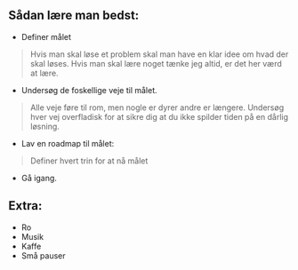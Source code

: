## Sådan lære man bedst:

- Definer målet
> Hvis man skal løse et problem skal man have en klar idee om hvad der skal løses.
> Hvis man skal lære noget tænke jeg altid, er det her værd at lære.
- Undersøg de foskellige veje til målet.
> Alle veje føre til rom, men nogle er dyrer andre er længere.
> Undersøg hver vej overfladisk for at sikre dig at du ikke spilder tiden på en dårlig løsning.
- Lav en roadmap til målet:
> Definer hvert trin for at nå målet
- Gå igang.

## Extra:
- Ro
- Musik
- Kaffe
- Små pauser
